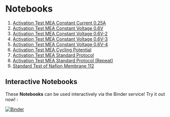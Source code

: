 # Notebooks

1. [Activation Test MEA Constant Current 0.25A](https://nbviewer.jupyter.org/github/ECSIM/pem-dataset1/blob/master/Notebooks/Activation%20Test%20MEA%20Constant%20Current%200.25A.ipynb)
2. [Activation Test MEA Constant Voltage 0.6V](https://nbviewer.jupyter.org/github/ECSIM/pem-dataset1/blob/master/Notebooks/Activation%20Test%20MEA%20Constant%20Voltage%200.6V.ipynb)
3. [Activation Test MEA Constant Voltage 0.6V-2](https://nbviewer.jupyter.org/github/ECSIM/pem-dataset1/blob/master/Notebooks/Activation%20Test%20MEA%20Constant%20Voltage%200.6V-2.ipynb)
4. [Activation Test MEA Constant Voltage 0.6V-3](https://nbviewer.jupyter.org/github/ECSIM/pem-dataset1/blob/master/Notebooks/Activation%20Test%20MEA%20Constant%20Voltage%200.6V-3.ipynb)
5. [Activation Test MEA Constant Voltage 0.6V-4](https://nbviewer.jupyter.org/github/ECSIM/pem-dataset1/blob/master/Notebooks/Activation%20Test%20MEA%20Constant%20Voltage%200.6V-4.ipynb)
6. [Activation Test MEA Cycling Potential](https://nbviewer.jupyter.org/github/ECSIM/pem-dataset1/blob/master/Notebooks/Activation%20Test%20MEA%20Cycling%20Potential.ipynb)
7. [Activation Test MEA Standard Protocol](https://nbviewer.jupyter.org/github/ECSIM/pem-dataset1/blob/master/Notebooks/Activation%20Test%20MEA%20Standard%20Protocol.ipynb)
8. [Activation Test MEA Standard Protocol (Repeat)](https://nbviewer.jupyter.org/github/ECSIM/pem-dataset1/blob/master/Notebooks/Activation%20Test%20MEA%20Standard%20Protocol%20(Repeat).ipynb)
9. [Standard Test of Nafion Membrane 112](https://nbviewer.jupyter.org/github/ECSIM/pem-dataset1/blob/master/Notebooks/Standard%20Test%20of%20Nafion%20Membrane%20112.ipynb)


## Interactive Notebooks	

These **Notebooks** can be used interactively via the Binder service! Try it out now! :

[![Binder](https://mybinder.org/badge_logo.svg)](https://mybinder.org/v2/gh/ECSIM/pem-dataset1/master)